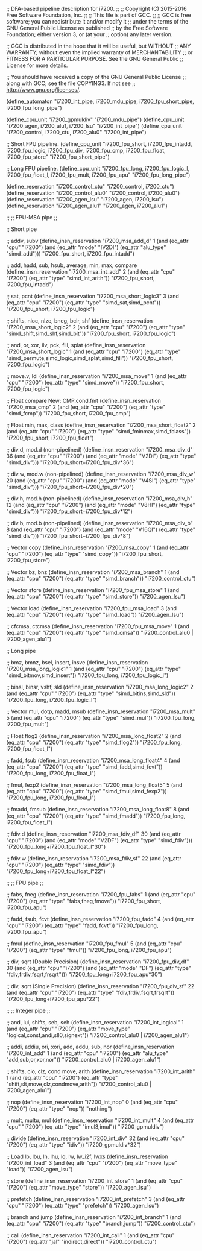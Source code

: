 ;; DFA-based pipeline description for i7200.
;;
;; Copyright (C) 2015-2016 Free Software Foundation, Inc.
;;
;; This file is part of GCC.
;;
;; GCC is free software; you can redistribute it and/or modify it
;; under the terms of the GNU General Public License as published
;; by the Free Software Foundation; either version 3, or (at your
;; option) any later version.

;; GCC is distributed in the hope that it will be useful, but WITHOUT
;; ANY WARRANTY; without even the implied warranty of MERCHANTABILITY
;; or FITNESS FOR A PARTICULAR PURPOSE.  See the GNU General Public
;; License for more details.

;; You should have received a copy of the GNU General Public License
;; along with GCC; see the file COPYING3.  If not see
;; <http://www.gnu.org/licenses/>.

(define_automaton "i7200_int_pipe, i7200_mdu_pipe, i7200_fpu_short_pipe,
		   i7200_fpu_long_pipe")

(define_cpu_unit "i7200_gpmuldiv" "i7200_mdu_pipe")
(define_cpu_unit "i7200_agen, i7200_alu1, i7200_lsu" "i7200_int_pipe")
(define_cpu_unit "i7200_control, i7200_ctu, i7200_alu0" "i7200_int_pipe")

;; Short FPU pipeline.
(define_cpu_unit "i7200_fpu_short, i7200_fpu_intadd, i7200_fpu_logic,
		  i7200_fpu_div, i7200_fpu_cmp, i7200_fpu_float,
		  i7200_fpu_store" "i7200_fpu_short_pipe")

;; Long FPU pipeline.
(define_cpu_unit "i7200_fpu_long, i7200_fpu_logic_l, i7200_fpu_float_l,
		  i7200_fpu_mult, i7200_fpu_apu" "i7200_fpu_long_pipe")

(define_reservation "i7200_control_ctu" "i7200_control, i7200_ctu")
(define_reservation "i7200_control_alu0" "i7200_control, i7200_alu0")
(define_reservation "i7200_agen_lsu" "i7200_agen, i7200_lsu")
(define_reservation "i7200_agen_alu1" "i7200_agen, i7200_alu1")

;;
;; FPU-MSA pipe
;;

;; Short pipe

;; addv, subv
(define_insn_reservation "i7200_msa_add_d" 1
  (and (eq_attr "cpu" "i7200")
       (and (eq_attr "mode" "!V2DI")
	    (eq_attr "alu_type" "simd_add")))
  "i7200_fpu_short, i7200_fpu_intadd")

;; add, hadd, sub, hsub, average, min, max, compare
(define_insn_reservation "i7200_msa_int_add" 2
  (and (eq_attr "cpu" "i7200")
       (eq_attr "type" "simd_int_arith"))
  "i7200_fpu_short, i7200_fpu_intadd")

;; sat, pcnt
(define_insn_reservation "i7200_msa_short_logic3" 3
  (and (eq_attr "cpu" "i7200")
       (eq_attr "type" "simd_sat,simd_pcnt"))
  "i7200_fpu_short, i7200_fpu_logic")

;; shifts, nloc, nlzc, bneg, bclr, shf
(define_insn_reservation "i7200_msa_short_logic2" 2
  (and (eq_attr "cpu" "i7200")
       (eq_attr "type" "simd_shift,simd_shf,simd_bit"))
  "i7200_fpu_short, i7200_fpu_logic")

;; and, or, xor, ilv, pck, fill, splat
(define_insn_reservation "i7200_msa_short_logic" 1
  (and (eq_attr "cpu" "i7200")
       (eq_attr "type" "simd_permute,simd_logic,simd_splat,simd_fill"))
  "i7200_fpu_short, i7200_fpu_logic")

;; move.v, ldi
(define_insn_reservation "i7200_msa_move" 1
  (and (eq_attr "cpu" "i7200")
       (eq_attr "type" "simd_move"))
  "i7200_fpu_short, i7200_fpu_logic")

;; Float compare New: CMP.cond.fmt
(define_insn_reservation "i7200_msa_cmp" 2
  (and (eq_attr "cpu" "i7200")
       (eq_attr "type" "simd_fcmp"))
  "i7200_fpu_short, i7200_fpu_cmp")

;; Float min, max, class
(define_insn_reservation "i7200_msa_short_float2" 2
  (and (eq_attr "cpu" "i7200")
       (eq_attr "type" "simd_fminmax,simd_fclass"))
  "i7200_fpu_short, i7200_fpu_float")

;; div.d, mod.d (non-pipelined)
(define_insn_reservation "i7200_msa_div_d" 36
  (and (eq_attr "cpu" "i7200")
       (and (eq_attr "mode" "V2DI")
	    (eq_attr "type" "simd_div")))
  "i7200_fpu_short+i7200_fpu_div*36")

;; div.w, mod.w (non-pipelined)
(define_insn_reservation "i7200_msa_div_w" 20
  (and (eq_attr "cpu" "i7200")
       (and (eq_attr "mode" "V4SI")
	    (eq_attr "type" "simd_div")))
  "i7200_fpu_short+i7200_fpu_div*20")

;; div.h, mod.h (non-pipelined)
(define_insn_reservation "i7200_msa_div_h" 12
  (and (eq_attr "cpu" "i7200")
       (and (eq_attr "mode" "V8HI")
	    (eq_attr "type" "simd_div")))
  "i7200_fpu_short+i7200_fpu_div*12")

;; div.b, mod.b (non-pipelined)
(define_insn_reservation "i7200_msa_div_b" 8
  (and (eq_attr "cpu" "i7200")
       (and (eq_attr "mode" "V16QI")
	    (eq_attr "type" "simd_div")))
  "i7200_fpu_short+i7200_fpu_div*8")

;; Vector copy
(define_insn_reservation "i7200_msa_copy" 1
  (and (eq_attr "cpu" "i7200")
       (eq_attr "type" "simd_copy"))
  "i7200_fpu_short, i7200_fpu_store")

;; Vector bz, bnz
(define_insn_reservation "i7200_msa_branch" 1
  (and (eq_attr "cpu" "i7200")
       (eq_attr "type" "simd_branch"))
  "i7200_control_ctu")

;; Vector store
(define_insn_reservation "i7200_fpu_msa_store" 1
  (and (eq_attr "cpu" "i7200")
       (eq_attr "type" "simd_store"))
  "i7200_agen_lsu")

;; Vector load
(define_insn_reservation "i7200_fpu_msa_load" 3
  (and (eq_attr "cpu" "i7200")
       (eq_attr "type" "simd_load"))
  "i7200_agen_lsu")

;; cfcmsa, ctcmsa
(define_insn_reservation "i7200_fpu_msa_move" 1
  (and (eq_attr "cpu" "i7200")
       (eq_attr "type" "simd_cmsa"))
  "i7200_control_alu0 | i7200_agen_alu1")

;; Long pipe

;; bmz, bmnz, bsel, insert, insve
(define_insn_reservation "i7200_msa_long_logic1" 1
  (and (eq_attr "cpu" "i7200")
       (eq_attr "type" "simd_bitmov,simd_insert"))
  "i7200_fpu_long, i7200_fpu_logic_l")

;; binsl, binsr, vshf, sld
(define_insn_reservation "i7200_msa_long_logic2" 2
  (and (eq_attr "cpu" "i7200")
       (eq_attr "type" "simd_bitins,simd_sld"))
  "i7200_fpu_long, i7200_fpu_logic_l")

;; Vector mul, dotp, madd, msub
(define_insn_reservation "i7200_msa_mult" 5
  (and (eq_attr "cpu" "i7200")
       (eq_attr "type" "simd_mul"))
  "i7200_fpu_long, i7200_fpu_mult")

;; Float flog2
(define_insn_reservation "i7200_msa_long_float2" 2
  (and (eq_attr "cpu" "i7200")
       (eq_attr "type" "simd_flog2"))
  "i7200_fpu_long, i7200_fpu_float_l")

;; fadd, fsub
(define_insn_reservation "i7200_msa_long_float4" 4
  (and (eq_attr "cpu" "i7200")
       (eq_attr "type" "simd_fadd,simd_fcvt"))
  "i7200_fpu_long, i7200_fpu_float_l")

;; fmul, fexp2
(define_insn_reservation "i7200_msa_long_float5" 5
  (and (eq_attr "cpu" "i7200")
       (eq_attr "type" "simd_fmul,simd_fexp2"))
  "i7200_fpu_long, i7200_fpu_float_l")

;; fmadd, fmsub
(define_insn_reservation "i7200_msa_long_float8" 8
  (and (eq_attr "cpu" "i7200")
       (eq_attr "type" "simd_fmadd"))
  "i7200_fpu_long, i7200_fpu_float_l")

;; fdiv.d
(define_insn_reservation "i7200_msa_fdiv_df" 30
  (and (eq_attr "cpu" "i7200")
       (and (eq_attr "mode" "V2DF")
	    (eq_attr "type" "simd_fdiv")))
  "i7200_fpu_long+i7200_fpu_float_l*30")

;; fdiv.w
(define_insn_reservation "i7200_msa_fdiv_sf" 22
  (and (eq_attr "cpu" "i7200")
       (eq_attr "type" "simd_fdiv"))
  "i7200_fpu_long+i7200_fpu_float_l*22")

;;
;; FPU pipe
;;

;; fabs, fneg
(define_insn_reservation "i7200_fpu_fabs" 1
  (and (eq_attr "cpu" "i7200")
       (eq_attr "type" "fabs,fneg,fmove"))
  "i7200_fpu_short, i7200_fpu_apu")

;; fadd, fsub, fcvt
(define_insn_reservation "i7200_fpu_fadd" 4
  (and (eq_attr "cpu" "i7200")
       (eq_attr "type" "fadd, fcvt"))
  "i7200_fpu_long, i7200_fpu_apu")

;; fmul
(define_insn_reservation "i7200_fpu_fmul" 5
  (and (eq_attr "cpu" "i7200")
       (eq_attr "type" "fmul"))
  "i7200_fpu_long, i7200_fpu_apu")

;; div, sqrt (Double Precision)
(define_insn_reservation "i7200_fpu_div_df" 30
  (and (eq_attr "cpu" "i7200")
       (and (eq_attr "mode" "DF")
	    (eq_attr "type" "fdiv,frdiv,fsqrt,frsqrt")))
  "i7200_fpu_long+i7200_fpu_apu*30")

;; div, sqrt (Single Precision)
(define_insn_reservation "i7200_fpu_div_sf" 22
  (and (eq_attr "cpu" "i7200")
       (eq_attr "type" "fdiv,frdiv,fsqrt,frsqrt"))
  "i7200_fpu_long+i7200_fpu_apu*22")

;;
;; Integer pipe
;;

;; and, lui, shifts, seb, seh
(define_insn_reservation "i7200_int_logical" 1
  (and (eq_attr "cpu" "i7200")
       (eq_attr "move_type" "logical,const,andi,sll0,signext"))
  "i7200_control_alu0 | i7200_agen_alu1")

;; addi, addiu, ori, xori, add, addu, sub, nor
(define_insn_reservation "i7200_int_add" 1
  (and (eq_attr "cpu" "i7200")
       (eq_attr "alu_type" "add,sub,or,xor,nor"))
  "i7200_control_alu0 | i7200_agen_alu1")

;; shifts, clo, clz, cond move, arith
(define_insn_reservation "i7200_int_arith" 1
  (and (eq_attr "cpu" "i7200")
       (eq_attr "type" "shift,slt,move,clz,condmove,arith"))
  "i7200_control_alu0 | i7200_agen_alu1")

;; nop
(define_insn_reservation "i7200_int_nop" 0
  (and (eq_attr "cpu" "i7200")
       (eq_attr "type" "nop"))
  "nothing")

;; mult, multu, mul
(define_insn_reservation "i7200_int_mult" 4
  (and (eq_attr "cpu" "i7200")
       (eq_attr "type" "imul3,imul"))
  "i7200_gpmuldiv")

;; divide
(define_insn_reservation "i7200_int_div" 32
  (and (eq_attr "cpu" "i7200")
       (eq_attr "type" "idiv"))
  "i7200_gpmuldiv*32")

;; Load lb, lbu, lh, lhu, lq, lw, lw_i2f, lwxs
(define_insn_reservation "i7200_int_load" 3
  (and (eq_attr "cpu" "i7200")
       (eq_attr "move_type" "load"))
  "i7200_agen_lsu")

;; store
(define_insn_reservation "i7200_int_store" 1
  (and (eq_attr "cpu" "i7200")
       (eq_attr "move_type" "store"))
  "i7200_agen_lsu")

;; prefetch
(define_insn_reservation "i7200_int_prefetch" 3
  (and (eq_attr "cpu" "i7200")
       (eq_attr "type" "prefetch"))
  "i7200_agen_lsu")

;; branch and jump
(define_insn_reservation "i7200_int_branch" 1
  (and (eq_attr "cpu" "i7200")
       (eq_attr "type" "branch,jump"))
  "i7200_control_ctu")

;; call
(define_insn_reservation "i7200_int_call" 1
  (and (eq_attr "cpu" "i7200")
       (eq_attr "jal" "indirect,direct"))
  "i7200_control_ctu")
